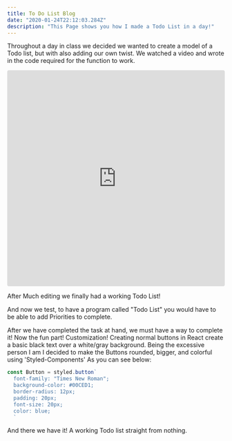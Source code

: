 ```yaml
---
title: To Do List Blog
date: "2020-01-24T22:12:03.284Z"
description: "This Page shows you how I made a Todo List in a day!"
---
```

Throughout a day in class we decided we wanted to create a model of a Todo list, but with also adding our own twist.
We watched a video and wrote in the code required for the function to work. 



<iframe
     src="https://codesandbox.io/embed/github/db-cs-spring-2020/todo-list-app-Preston882/tree/master/?fontsize=14&hidenavigation=1&theme=dark"
     style="width:100%; height:500px; border:0; border-radius: 4px; overflow:hidden;"
     title="todo-list-app-preston882"
     allow="geolocation; microphone; camera; midi; vr; accelerometer; gyroscope; payment; ambient-light-sensor; encrypted-media; usb"
     sandbox="allow-modals allow-forms allow-popups allow-scripts allow-same-origin"
   ></iframe>


After Much editing we finally had a working Todo List!

And now we test, to have a program called "Todo List" you would have to be able to add Priorities to complete.

After we have completed the task at hand, we must have a way to complete it!
Now the fun part!
Customization!
Creating normal buttons in React create a basic black text over a white/gray background.
Being the excessive person I am I decided to make the Buttons rounded, bigger, and colorful using 'Styled-Components'
As you can see below:
```javascript
const Button = styled.button`
  font-family: "Times New Roman";
  background-color: #00CED1;
  border-radius: 12px;
  padding: 20px;
  font-size: 20px;
  color: blue;
  `
  ```
And there we have it! A working Todo list straight from nothing.